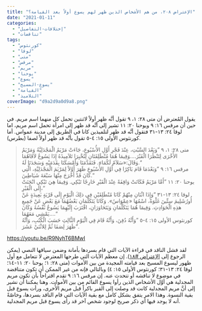 ```yaml
---
title: "الإعتراض ٢٠٨، من هم الأشخاص الذين ظهر لهم يسوع أولاً بعد القيامة؟"
date: "2021-01-11"
categories: 
  - "إختلافات-التفاصيل"
  - "تناقضات"
tags: 
  - "كورنثوس"
  - "لوقا"
  - "متى"
  - "مرقس"
  - "مريم"
  - "يوحنا"
  - "يسوع"
  - "يسوع-المسيح"
  - "القيامة"
  - "التلاميذ"
coverImage: "d9a2d9a0d9a8.png"
---
```


يقول المُعترض أن متى ٢٨: ١، ٩ تقول أنَّه ظهر أولاً لاثنتين تحمل كل منهما اسم مريم. في حين أن مرقس ١٦: ٩ ويوحنا ٢٠: ١١ تشير إلى أنَّه قد ظهر إلى امرأة تحمل اسم مريم، اما لوقا ٢٤: ١٣-٣١ فتقول أنَّه قد ظهر لتلميذين كانا في الطريق إلى مدينة عمواس. أما كورنثوس الأولى ١٥: ٤-٥ تقول بأنَّه قد ظهر أولاً لصفا (بطرس).

> متى ٢٨: ١، ٩ ”وَبَعْدَ السَّبْتِ، عِنْدَ فَجْرِ أَوَّلِ الأُسْبُوعِ، جَاءَتْ مَرْيَمُ الْمَجْدَلِيَّةُ وَمَرْيَمُ الأُخْرَى لِتَنْظُرَا الْقَبْرَ.…وَفِيمَا هُمَا مُنْطَلِقَتَانِ لِتُخْبِرَا تَلاَمِيذَهُ إِذَا يَسُوعُ لاَقَاهُمَا وَقَالَ:«سَلاَمٌ لَكُمَا». فَتَقَدَّمَتَا وَأَمْسَكَتَا بِقَدَمَيْهِ وَسَجَدَتَا لَهُ.“  
> مرقس ١٦: ٩ ”وَبَعْدَمَا قَامَ بَاكِرًا فِي أَوَّلِ الأُسْبُوعِ ظَهَرَ أَوَّلاً لِمَرْيَمَ الْمَجْدَلِيَّةِ، الَّتِي كَانَ قَدْ أَخْرَجَ مِنْهَا سَبْعَةَ شَيَاطِينَ.“  
> يوحنا ٢٠: ١١ ”أَمَّا مَرْيَمُ فَكَانَتْ وَاقِفَةً عِنْدَ الْقَبْرِ خَارِجًا تَبْكِي. وَفِيمَا هِيَ تَبْكِي انْحَنَتْ إِلَى الْقَبْرِ،“  
> لوقا ٢٤: ١٣-٣١ ”وَإِذَا اثْنَانِ مِنْهُمْ كَانَا مُنْطَلِقَيْنِ فِي ذلِكَ الْيَوْمِ إِلَى قَرْيَةٍ بَعِيدَةٍ عَنْ أُورُشَلِيمَ سِتِّينَ غَلْوَةً، اسْمُهَا «عِمْوَاسُ». وَكَانَا يَتَكَلَّمَانِ بَعْضُهُمَا مَعَ بَعْضٍ عَنْ جَمِيعِ هذِهِ الْحَوَادِثِ. وَفِيمَا هُمَا يَتَكَلَّمَانِ وَيَتَحَاوَرَانِ، اقْتَرَبَ إِلَيْهِمَا يَسُوعُ نَفْسُهُ وَكَانَ يَمْشِي مَعَهُمَا.…“  
> كورنثوس الأولى ١٥: ٤-٥ ”وَأَنَّهُ دُفِنَ، وَأَنَّهُ قَامَ فِي الْيَوْمِ الثَّالِثِ حَسَبَ الْكُتُبِ، وَأَنَّهُ ظَهَرَ لِصَفَا ثُمَّ لِلاثْنَيْ عَشَرَ“.

https://youtu.be/R9NyhT6BMwI

لقد فشل الناقد في قراءة الآيات التي قام بسردها بأمانة وضمن سياقها النصي (يمكن الرجوع إلى [الإعتراض #١٨](https://reasonofhope.com/2019/02/22/objection018/)). إن معظم الآيات التي طرحها المعترض لا تتعامل مع أول ظهور ليسوع المسيح بعد قيامته المجيدة من بين الأموات (متى ٢٨: ١؛ يوحنا ٢٠: ١١-١٤؛ لوقا ٢٤: ١٣-٣١؛ كورنثوس الأولى ١٥: ٤) وبالتالي فإنه من غير الممكن أن تكون متناقضة في موضوع لا تناقشه أو تتحدث عنه. إن مرقس ١٦: ٩ تقدم اقتراحاً بأن تكون مريم المجدلية هي أوَّل الأشخاص الذين رأوا يسوع القائم من بين الأموات. وهنا يمكننا أن نشير إلى أنَّ مريم المجدلية كانت قد وصلت إلى القبر باكراً قبل مريم الأُخرى، ورأت يسوع قبل بقية النسوة. وهذا الامر يتفق بشكل كامل مع بقية الآيات التي قام الناقد بسردها، وخاصّةً أنه لا يوجد فيها أي ذكر صريح لوجود شخص آخر قد رأى يسوع قبل مريم المجدلية.
